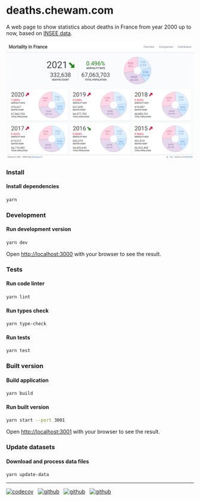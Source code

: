 # deaths.chewam.com

A web page to show statistics about deaths in France from year 2000 up to now, based on [INSEE data](https://www.data.gouv.fr/fr/datasets/fichier-des-personnes-decedees/).

![Preview](public/screenshot.png)

### Install
#### Install dependencies

```bash
yarn
```
### Development
#### Run development version

```bash
yarn dev
```

Open [http://localhost:3000](http://localhost:3000) with your browser to see the result.

### Tests
#### Run code linter

```bash
yarn lint
```

#### Run types check

```bash
yarn type-check
```

#### Run tests

```bash
yarn test
```

### Built version
#### Build application

```bash
yarn build
```

#### Run built version

```bash
yarn start --port 3001
```

Open [http://localhost:3001](http://localhost:3001) with your browser to see the result.

### Update datasets

#### Download and process data files

```bash
yarn update-data
```
---

[![codecov](https://codecov.io/gh/chewam/deaths/branch/master/graph/badge.svg?token=AYKKEFMQVK)](https://codecov.io/gh/chewam/deaths) &nbsp; [![github](https://github.com/chewam/deaths/workflows/Quality/badge.svg)](https://github.com/chewam/deaths/actions?query=workflow%3AQuality) &nbsp; [![github](https://github.com/chewam/deaths/workflows/Release/badge.svg)](https://github.com/chewam/deaths/actions?query=workflow%3ARelease) &nbsp; [![github](https://github.com/chewam/deaths/workflows/CodeQL/badge.svg)](https://github.com/chewam/deaths/actions?query=workflow%3ACodeQL)
